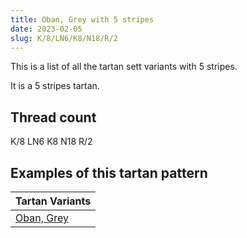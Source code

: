 ```yaml
---
title: Oban, Grey with 5 stripes
date: 2023-02-05
slug: K/8/LN6/K8/N18/R/2
---
```

This is a list of all the tartan sett variants with 5 stripes.

It is a 5 stripes tartan.


## Thread count
K/8 LN6 K8 N18 R/2

## Examples of this tartan pattern

| Tartan Variants |
|---------------|
| [Oban, Grey](/variants/k/8/ln6/k8/n18/r/2-k000000-lne0e0e0-n808080-rc00000)||

